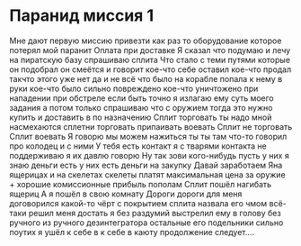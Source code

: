 Паранид миссия 1
=================
Мне дают первую миссию привезти как раз то оборудование которое потерял мой паранит Оплата при доставке Я сказал что подумаю и лечу на пиратскую базу спрашиваю сплита Что стало с теми путями которые он подобрал он смеётся и говорит кое-что себе оставил кое-что продал такчто этого уже нет да и не всё что было на корабле попала к нему в руки кое-что было сильно повреждено кое-что уничтожено при нападении при обстреле если быть точно я излагаю ему суть моего задания а потом только спрашиваю что с оружием тогда это нужно купить и доставить в по назначению Сплит торговать ты надо мной насмехаются сплетни торговать припаивать воевать Сплит не торговать Сплит воевать Я говорю мы можем нажиться ты ты там что-то говорил про колодец и с ними У тебя есть контакт я с тварями контакта не поддерживаю я их давлю говорю Ну так зови кого-нибудь пусть у них я знаю деньги есть у них есть деньги на закупку Давай заработаем  Яна ящерицах и на скелетах скелеты платят максимальная цена за оружие + хорошие комиссионные прибыль пополам Сплит  пошёл нагибать ящериц А я пошёл в свою комнату Дороги дороги для меня договорился какой-то чёрт с покрытием сплита назвала его чмом всё-таки решил меня достать я без раздумий выстрелил ему в голову без ручного из ручного дезинтегратора остальные его подельники сильно поутих я ушёл к себе в к себе в каюту
продолжение следует....
